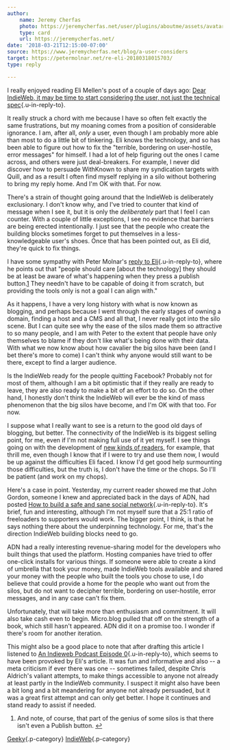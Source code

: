 ```yaml
---
author:
    name: Jeremy Cherfas
    photo: https://jeremycherfas.net/user/plugins/aboutme/assets/avatars/zoot.jpg
    type: card
    url: https://jeremycherfas.net/
date: '2018-03-21T12:15:00-07:00'
source: https://www.jeremycherfas.net/blog/a-user-considers
target: https://petermolnar.net/re-eli-20180318015703/
type: reply

---
```


I really enjoyed reading Eli Mellen's post of a couple of days ago:
[Dear IndieWeb, it may be time to start considering the user, not just
the technical
spec](https://eli.li/entry.php?id=20180318015703){.u-in-reply-to}.

It really struck a chord with me because I have so often felt exactly
the same frustrations, but my moaning comes from a position of
considerable ignorance. I am, after all, *only* a user, even though I am
probably more able than most to do a little bit of tinkering. Eli knows
the technology, and so has been able to figure out how to fix the
"terrible, bordering on user-hostile, error messages" for himself. I had
a lot of help figuring out the ones I came across, and others were just
deal-breakers. For example, I never did discover how to persuade
WithKnown to share my syndication targets with Quill, and as a result I
often find myself replying in a silo without bothering to bring my reply
home. And I'm OK with that. For now.

There's a strain of thought going around that the IndieWeb is
deliberately exclusionary. I don't know why, and I've tried to counter
that kind of message when I see it, but it is only the *deliberately*
part that I feel I can counter. With a couple of little exceptions, I
see no evidence that barriers are being erected intentionally. I just
see that the people who create the building blocks sometimes forget to
put themselves in a less-knowledgeable user's shoes. Once that has been
pointed out, as Eli did, they're quick to fix things.

I have some sympathy with Peter Molnar's [reply to
Eli](https://petermolnar.net/re-eli-20180318015703/){.u-in-reply-to},
where he points out that "people should care \[about the technology\]
they should be at least be aware of what's happening when they press a
publish
button.[1](https://www.jeremycherfas.net/blog/a-user-considers#fn:1)
They needn't have to be capable of doing it from scratch, but providing
the tools only is not a goal I can align with."

As it happens, I have a very long history with what is now known as
blogging, and perhaps because I went through the early stages of owning
a domain, finding a host and a CMS and all that, I never really got into
the silo scene. But I can quite see why the ease of the silos made them
so attractive to so many people, and I am with Peter to the extent that
people have only themselves to blame if they don't like what's being
done with their data. With what we now know about how cavalier the big
silos have been (and I bet there's more to come) I can't think why
anyone would still want to be there, except to find a larger audience.

Is the IndieWeb ready for the people quitting Facebook? Probably not for
most of them, although I am a bit optimistic that if they really are
ready to leave, they are also ready to make a bit of an effort to do so.
On the other hand, I honestly don't think the IndieWeb will ever be the
kind of mass phenomenon that the big silos have become, and I'm OK with
that too. For now.

I suppose what I really want to see is a return to the good old days of
blogging, but better. The connectivity of the IndieWeb is its biggest
selling point, for me, even if I'm not making full use of it yet myself.
I see things going on with the development of [new kinds of
readers](https://aaronparecki.com/2018/03/12/17/building-an-indieweb-reader),
for example, that thrill me, even though I know that if I were to try
and use them now, I would be up against the difficulties Eli faced. I
know I'd get good help surmounting those difficulties, but the truth is,
I don't have the time or the chops. So I'll be patient (and work on my
chops).

Here's a case in point. Yesterday, my current reader showed me that John
Gordon, someone I knew and appreciated back in the days of ADN, had
posted [How to build a safe and sane social
network](http://notes.kateva.org/2018/03/how-to-build-safe-and-sane-social.html){.u-in-reply-to}.
It's brief, fun and interesting, although I'm not myself sure that a
25:1 ratio of freeloaders to supporters would work. The bigger point, I
think, is that he says nothing there about the underpinning technology.
For me, that's the direction IndieWeb building blocks need to go.

ADN had a really interesting revenue-sharing model for the developers
who built things that used the platform. Hosting companies have tried to
offer one-click installs for various things. If someone were able to
create a kind of umbrella that took your money, made IndieWeb tools
available and shared your money with the people who built the tools you
chose to use, I do believe that could provide a home for the people who
want out from the silos, but do not want to decipher terrible, bordering
on user-hostile, error messages, and in any case can't fix them.

Unfortunately, that will take more than enthusiasm and commitment. It
will also take cash even to begin. Micro.blog pulled that off on the
strength of a book, which still hasn't appeared. ADN did it on a promise
too. I wonder if there's room for another iteration.

This might also be a good place to note that after drafting this article
I listened to [An Indieweb Podcast Episode
0](https://david.shanske.com/2018/03/18/an-indieweb-podcast-episode-0/){.u-in-reply-to},
which seems to have been provoked by Eli's article. It was fun and
informative and also -- a meta criticism if ever there was one --
sometimes failed, despite Chris Aldrich's valiant attempts, to make
things accessible to anyone not already at least partly in the IndieWeb
community. I suspect it might also have been a bit long and a bit
meandering for anyone not already persuaded, but it was a great first
attempt and can only get better. I hope it continues and stand ready to
assist if needed.

1.  And note, of course, that part of the genius of some silos is that
    there isn't even a Publish
    button. [↩](https://www.jeremycherfas.net/blog/a-user-considers#fnref1:1)

[Geeky](https://www.jeremycherfas.net/blog/tag:Geeky){.p-category}
[IndieWeb](https://www.jeremycherfas.net/blog/tag:IndieWeb){.p-category}